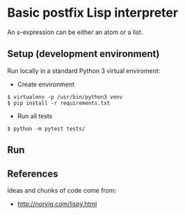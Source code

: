 # Basic postfix Lisp interpreter

An s-expression can be either an atom or a list.

## Setup (development environment)

Run locally in a standard Python 3 virtual enviroment:

- Create environment
```
$ virtualenv -p /usr/bin/python3 venv
$ pip install -r requirements.txt
```

- Run all tests

```
$ python -m pytest tests/
```

## Run

## References

Ideas and chunks of code come from:

- http://norvig.com/lispy.html
